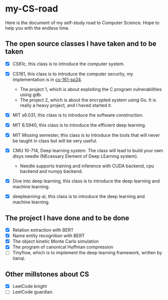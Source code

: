 # my-CS-road

Here is the document of my self-study road to Computer Science.
Hope to help you with the endless time.

## The open source classes I have taken and to be taken

- [x] CS61c, this class is to introduce the computer system.
- [x] CS161, this class is to introduce the computer security, my implementation is in [cs-161-sp24](https://github.com/wplf/cs161-sp24).
  - The project 1, which is about exploiting the C program vulnerabilities using gdb.
  - The project 2, which is about the encrypted system using Go. It is really a heavy project, and I haved started it.
- [x] MIT s6.031, this class is to introduce the software construction.
- [x] MIT 6.5940, this class is to introduce the efficient deep learning.
- [x] MIT Missing semester, this class is to introduce the tools that will never be taught in class but will be very useful.
- [x] CMU 10-714, Deep learning system. The class will lead to build your own dlsys needle (NEcessary Element of Deep LEarning system). 
  - Needle supports training and inference with CUDA backend, cpu backend and numpy backend.  
- [x] Dive into deep learning, this class is to introduce the deep learning and machine learning.
- [x] deeplearning-ai, this class is to introduce the deep learning and machine learning.


## The project I have done and to be done

- [x] Relation extraction with BERT
- [x] Name entity recognition with BERT
- [x] The object kinetic Monte Carlo simulation
- [x] The program of canonical Huffman compression
- [ ] Tinyflow, which is to implement the deep learning framework, written by tianqi.

## Other millstones about CS

- [x] LeetCode knight
- [ ] LeetCode guardian.

